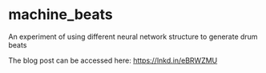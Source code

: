 # machine_beats
An experiment of using different neural network structure to generate drum beats

The blog post can be accessed here: https://lnkd.in/eBRWZMU
